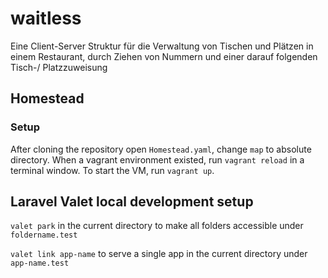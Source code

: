 # waitless
Eine Client-Server Struktur für die Verwaltung von Tischen und Plätzen in einem Restaurant, durch Ziehen von Nummern und einer darauf folgenden Tisch-/ Platzzuweisung

## Homestead

### Setup
After cloning the repository open `Homestead.yaml`, change `map` to absolute directory.
When a vagrant environment existed, run `vagrant reload` in a terminal window.
To start the VM, run `vagrant up`.


## Laravel Valet local development setup

`valet park` in the current directory to make all folders accessible under `foldername.test`

`valet link app-name` to serve a single app in the current directory under `app-name.test`




